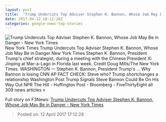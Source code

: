 ```yaml
---
layout: post
title:  "Trump Undercuts Top Adviser Stephen K. Bannon, Whose Job May Be in Danger - New York Times"
date: 2017-04-12 18:12:28Z
categories: google-news-top-stories
---
```


![Trump Undercuts Top Adviser Stephen K. Bannon, Whose Job May Be in Danger - New York Times](https://static01.nyt.com/images/2017/04/13/us/13bannon/13bannon-facebookJumbo.jpg)
New York Times Trump Undercuts Top Adviser Stephen K. Bannon, Whose Job May Be in Danger New York Times Stephen K. Bannon, President Trump's chief strategist, during a meeting with the Chinese President Xi Jinping at Mar-a-Lago in Florida last week. Credit Doug Mills/The New York Times. WASHINGTON — Stephen K. Bannon, President Trump's ... Why Bannon is losing CNN AP FACT CHECK: Steve who? Trump shortchanges a relationship Washington Post Trump Signals Steve Bannon Could Be On His Way Out NPR The Hill - Huffington Post - Bloomberg - FiveThirtyEight all 309 news articles »


Full story on F3News: [Trump Undercuts Top Adviser Stephen K. Bannon, Whose Job May Be in Danger - New York Times](http://www.f3nws.com/n/aeSMRD)

> Posted on: 12 April 2017 17:12:28
